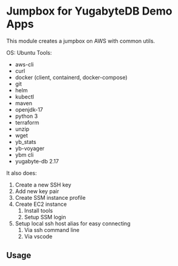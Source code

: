 # Jumpbox for YugabyteDB Demo Apps

This module creates a jumpbox on AWS with common utils.

OS: Ubuntu
Tools:
- aws-cli
- curl
- docker (client, containerd,  docker-compose)
- git
- helm
- kubectl
- maven
- openjdk-17
- python 3
- terraform
- unzip
- wget
- yb_stats
- yb-voyager
- ybm cli
- yugabyte-db 2.17

It also does:
1. Create a new SSH key
2. Add new key pair
3. Create SSM instance profile
4. Create EC2 instance
    1. Install tools
    2. Setup SSM login
5. Setup local ssh host alias for easy connecting
    1. Via ssh command line
    2. Via vscode


## Usage
```bash

```
